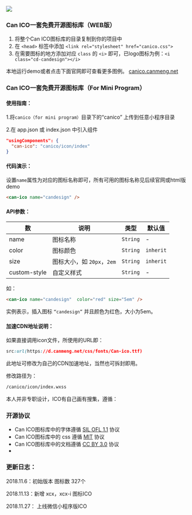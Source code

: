 ![](https://ask.qcloudimg.com/draft/1000046/ytga2y857g.png)



### Can ICO一套免费开源图标库（WEB版）

1. 将整个Can ICO图标库的目录复制到你的项目中
2. 在 `<head>` 标签中添加 `<link rel="stylesheet" href="canico.css">`
3. 在需要图标的地方添加对应 `class` 的 `<i>` 即可，已logo图标为例：`<i class="cd-candesign"></i>`



本地运行demo或者点击下面官网即可查看更多图例。
[canico.canmeng.net](https://canico.canmeng.net/)


### Can ICO一套免费开源图标库（For Mini Program）

#### 使用指南：

1.将`canico（for mini program）`目录下的“canico”  上传到任意小程序目录

2.在 app.json 或 index.json 中引入组件

```json
"usingComponents": {
  "can-ico": "canico/icon/index"
}
```

#### 代码演示：

设置`name`属性为对应的图标名称即可，所有可用的图标名称见后续官网或html版demo

```html
<can-ico name="candesign" />
```

#### API参数：

| 数           | 说明                       | 类型     | 默认值    |
| ------------ | -------------------------- | -------- | --------- |
| name         | 图标名称                   | `String` | -         |
| color        | 图标颜色                   | `String` | `inherit` |
| size         | 图标大小，如 `20px`，`2em` | `String` | `inherit` |
| custom-style | 自定义样式                 | `String` | -         |

如：

```html
<can-ico name="candesign"  color="red" size="5em" />  
```

实例表示，插入图标 `“candesign”` 并且颜色为红色，大小为5em。

#### 加速CDN地址说明：

如果直接调用icon文件，所使用的URL即：

```css
src:url(https://d.canmeng.net/css/fonts/Can-ico.ttf)
```

此地址可修改为自己的CDN加速地址，当然也可拆封即用。

修改路径为：

```html
/canico/icon/index.wxss  
```

本人并非专职设计，ICO有自己画有搜集，遵循：



### 开源协议

- Can ICO图标库中的字体遵循 [SIL OFL 1.1](http://scripts.sil.org/OFL) 协议
- Can ICO图标库中的 css 遵循 [MIT](https://opensource.org/licenses/mit-license.html) 协议
- Can ICO图标库中的文档遵循 [CC BY 3.0](http://creativecommons.org/licenses/by/3.0/) 协议
- 

### 更新日志：

2018.11.6：初始版本 图标数 327个

2018.11.13：新增 xcx，xcx-i 图标ICO

2018.11.27： 上线微信小程序版ICO



